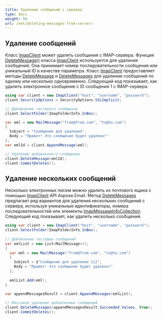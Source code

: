 ```yaml
---
title: Удаление сообщений с сервера
type: docs
weight: 50
url: /net/deleting-messages-from-server/
---
```



## **Удаление сообщений**

Класс [ImapClient](https://reference.aspose.com/email/net/aspose.email.clients.imap/imapclient/) может удалять сообщения с IMAP-сервера. Функция [DeleteMessage()](https://reference.aspose.com/email/net/aspose.email.clients.imap/imapclient/deletemessage/#deletemessage/) класса [ImapClient](https://reference.aspose.com/email/net/aspose.email.clients.imap/imapclient/) используется для удаления сообщений. Она принимает номер последовательности сообщения или уникальный ID в качестве параметра. Класс [ImapClient](https://reference.aspose.com/email/net/aspose.email.clients.imap/imapclient/) предоставляет методы [DeleteMessage](https://reference.aspose.com/email/net/aspose.email.clients.imap/imapclient/deletemessage/#deletemessage/) и [DeleteMessages](https://reference.aspose.com/email/net/aspose.email.clients.imap/imapclient/deletemessages/#deletemessages/) для удаления сообщений по одному или несколько одновременно. Следующий код показывает, как удалить электронное сообщение с ID сообщения 1 с IMAP-сервера.

```csharp
using var client = new ImapClient("host", "username", "password");
client.SecurityOptions = SecurityOptions.SSLImplicit;

// Добавление тестового сообщения
client.SelectFolder(ImapFolderInfo.InBox);

var eml = new MailMessage("from@from.com", "to@to.com")
{
  Subject = "Сообщение для удаления",
  Body = "Привет! Это сообщение будет удалено!"
};
var emlId = client.AppendMessage(eml);

// Удаление добавленного сообщения
client.DeleteMessage(emlId);
client.CommitDeletes();
```

## **Удаление нескольких сообщений**

Несколько электронных писем можно удалить из почтового ящика с помощью [ImapClient](https://reference.aspose.com/email/net/aspose.email.clients.imap/imapclient/) API Aspose.Email. Метод [DeleteMessages](https://reference.aspose.com/email/net/aspose.email.clients.imap/imapclient/deletemessages/#deletemessages/) предлагает ряд вариантов для удаления нескольких сообщений с сервера, используя уникальные идентификаторы, номера последовательностей или элементы [ImapMessageInfoCollection](https://reference.aspose.com/email/net/aspose.email.clients.imap/imapmessageinfocollection/). Следующий код показывает, как удалить несколько сообщений.


```csharp
using var client = new ImapClient("host", "username", "password");
client.SelectFolder(ImapFolderInfo.InBox);
            
// Добавление тестовых сообщений
var emlList = new List<MailMessage>();
{
  var eml = new MailMessage("from@from.com", "to@to.com")
  {
    Subject = $"Сообщение для удаления {i}",
    Body = "Привет! Это сообщение будет удалено!"
  };
                
  emlList.Add(eml);
}

var appendMessagesResult = client.AppendMessages(emlList);
            
// Массовое удаление добавленных сообщений
client.DeleteMessages(appendMessagesResult.Succeeded.Values, true);
client.CommitDeletes();
```